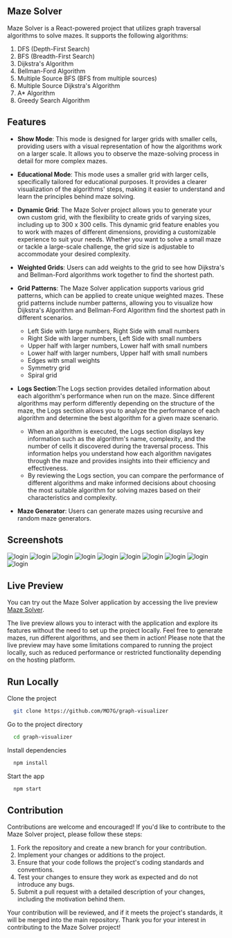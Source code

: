 ## Maze Solver

Maze Solver is a React-powered project that utilizes graph traversal algorithms to solve mazes. It supports the following algorithms:

1. DFS (Depth-First Search)
2. BFS (Breadth-First Search)
3. Dijkstra's Algorithm
4. Bellman-Ford Algorithm
5. Multiple Source BFS (BFS from multiple sources)
6. Multiple Source Dijkstra's Algorithm
7. A* Algorithm
8. Greedy Search Algorithm











## Features

- **Show Mode**: This mode is designed for larger grids with smaller cells, providing users with a visual representation of how the algorithms work on a larger scale. It allows you to observe the maze-solving process in detail for more complex mazes.

- **Educational Mode**: This mode uses a smaller grid with larger cells, specifically tailored for educational purposes. It provides a clearer visualization of the algorithms' steps, making it easier to understand and learn the principles behind maze solving.



 - **Dynamic Grid**: The Maze Solver project allows you to generate your own custom grid, with the flexibility to create grids of varying sizes, including up to 300 x 300 cells. This dynamic grid feature enables you to work with mazes of different dimensions, providing a customizable experience to suit your needs. Whether you want to solve a small maze or tackle a large-scale challenge, the grid size is adjustable to accommodate your desired complexity.


- **Weighted Grids**: Users can add weights to the grid to see how Dijkstra's and Bellman-Ford algorithms work together to find the shortest path.

- **Grid Patterns**: The Maze Solver application supports various grid patterns, which can be applied to create unique weighted mazes. These grid patterns include number patterns, allowing you to visualize how Dijkstra's Algorithm and Bellman-Ford Algorithm find the shortest path in different scenarios.
  - Left Side with large numbers, Right Side with small numbers
  - Right Side with larger numbers, Left Side with small numbers
  - Upper half with larger numbers, Lower half with small numbers
  - Lower half with larger numbers, Upper half with small numbers
  - Edges with small weights
  - Symmetry grid
  - Spiral grid


- **Logs Section**:The Logs section provides detailed information about each algorithm's performance when run on the maze. Since different algorithms may perform differently depending on the structure of the maze, the Logs section allows you to analyze the performance of each algorithm and determine the best algorithm for a given maze scenario.
  - When an algorithm is executed, the Logs section displays key information such as the algorithm's name, complexity, and the number of cells it discovered during the traversal process. This information helps you understand how each algorithm navigates through the maze and provides insights into their efficiency and effectiveness.
  - By reviewing the Logs section, you can compare the performance of different algorithms and make informed decisions about choosing the most suitable algorithm for solving mazes based on their characteristics and complexity.


- **Maze Generator**: Users can generate mazes using recursive and random maze generators.

## Screenshots
![login](https://github.com/MO7G/graph-visualizer/blob/main/public/assets/screenshots/1.png?raw=true)
![login](https://github.com/MO7G/graph-visualizer/blob/main/public/assets/screenshots/2.png?raw=true)
![login](https://github.com/MO7G/graph-visualizer/blob/main/public/assets/screenshots/3.png?raw=true)
![login](https://github.com/MO7G/graph-visualizer/blob/main/public/assets/screenshots/4.png?raw=true)
![login](https://github.com/MO7G/graph-visualizer/blob/main/public/assets/screenshots/5.png?raw=true)
![login](https://github.com/MO7G/graph-visualizer/blob/main/public/assets/screenshots/6.png?raw=true)
![login](https://github.com/MO7G/graph-visualizer/blob/main/public/assets/screenshots/7.png?raw=true)
![login](https://github.com/MO7G/graph-visualizer/blob/main/public/assets/screenshots/8.png?raw=true)
![login](https://github.com/MO7G/graph-visualizer/blob/main/public/assets/screenshots/9.png?raw=true)
![login](https://github.com/MO7G/graph-visualizer/blob/main/public/assets/screenshots/10.png?raw=true)

## Live Preview

You can try out the Maze Solver application by accessing the live preview [Maze Solver]([https://your-live-preview-url](https://MO7G.github.io/graph-visualizer)).

The live preview allows you to interact with the application and explore its features without the need to set up the project locally. Feel free to generate mazes, run different algorithms, and see them in action!
Please note that the live preview may have some limitations compared to running the project locally, such as reduced performance or restricted functionality depending on the hosting platform.



## Run Locally

Clone the project

```bash
  git clone https://github.com/MO7G/graph-visualizer
```

Go to the project directory

```bash
  cd graph-visualizer
```

Install dependencies

```bash
  npm install
```

Start the app

```bash
  npm start
```


## Contribution

Contributions are welcome and encouraged! If you'd like to contribute to the Maze Solver project, please follow these steps:

1. Fork the repository and create a new branch for your contribution.
2. Implement your changes or additions to the project.
3. Ensure that your code follows the project's coding standards and conventions.
4. Test your changes to ensure they work as expected and do not introduce any bugs.
5. Submit a pull request with a detailed description of your changes, including the motivation behind them.

Your contribution will be reviewed, and if it meets the project's standards, it will be merged into the main repository. Thank you for your interest in contributing to the Maze Solver project!


